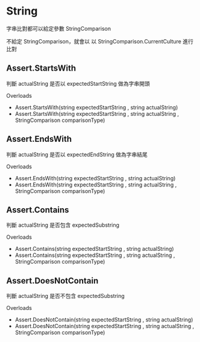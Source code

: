 # String

字串比對都可以給定參數 StringComparison

不給定 StringComparison，就會以 以 StringComparison.CurrentCulture 進行比對

## Assert.StartsWith

判斷 actualString 是否以 expectedStartString 做為字串開頭

Overloads

- Assert.StartsWith(string expectedStartString , string  actualString)
- Assert.StartsWith(string expectedStartString , string  actualString , StringComparison comparisonType)

## Assert.EndsWith

判斷 actualString 是否以 expectedEndString 做為字串結尾

Overloads

- Assert.EndsWith(string expectedStartString , string  actualString)
- Assert.EndsWith(string expectedStartString , string  actualString , StringComparison comparisonType)

## Assert.Contains

判斷 actualString 是否包含 expectedSubstring

Overloads

- Assert.Contains(string expectedStartString , string  actualString)
- Assert.Contains(string expectedStartString , string  actualString , StringComparison comparisonType)

## Assert.DoesNotContain

判斷 actualString 是否不包含 expectedSubstring

Overloads

- Assert.DoesNotContain(string expectedStartString , string  actualString)
- Assert.DoesNotContain(string expectedStartString , string  actualString , StringComparison comparisonType)

